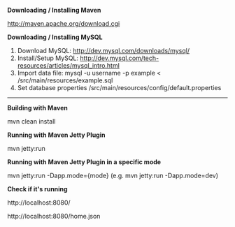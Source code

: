 **Downloading / Installing Maven**

http://maven.apache.org/download.cgi

**Downloading / Installing MySQL**

1. Download MySQL: http://dev.mysql.com/downloads/mysql/
2. Install/Setup MySQL: http://dev.mysql.com/tech-resources/articles/mysql_intro.html
3. Import data file: mysql -u username -p example < /src/main/resources/example.sql
4. Set database properties /src/main/resources/config/default.properties

****

**Building with Maven**

mvn clean install

**Running with Maven Jetty Plugin**

mvn jetty:run

**Running with Maven Jetty Plugin in a specific mode**

mvn jetty:run -Dapp.mode={mode} (e.g. mvn jetty:run -Dapp.mode=dev)

**Check if it's running**

http://localhost:8080/

http://localhost:8080/home.json

